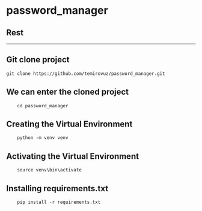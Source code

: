 # password_manager

## Rest 
---
## Git clone project<br>
    git clone https://github.com/temirovuz/password_manager.git
## We can enter the cloned project
        cd password_manager
## Creating the Virtual Environment
        python -m venv venv
## Activating the Virtual Environment
        source venv\bin\activate
##  Installing requirements.txt
        pip install -r requirements.txt
